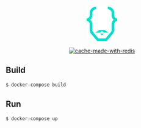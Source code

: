 <p align="center">
  <a href="https://github.com/svenkang/hobbitlink" target="blank"><img src="https://github.com/svenkang/hobbitlink/blob/main/ui/public/images/logo.svg" width="80" alt="Hobbitlink Logo" /></a>
</p>
<p align="center">
  <a href="https://redis.io/docs/" target="_blank"><img src="https://img.shields.io/badge/made%20with-redis-red" alt="cache-made-with-redis" /></a>
</p>

## Build
```bash
$ docker-compose build
```

## Run
```bash
$ docker-compose up
```

